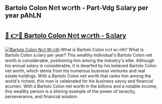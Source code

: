 ## Bartolo Colon N𝚎t w𝚘rth - Part-Vdg S𝚊lary per year pAhLN

# <h2><a href="http://gc3e1fd.nevu.top/?p=Bartolo+Colon">🔗 👉🔴 Bartolo Colon N𝚎t w𝚘rth - S𝚊lary</a></h2>

[![Bartolo Colon N𝚎t W𝚘rth](https://i.imgur.com/Oavwk0R.jpeg)](http://gc3e1fd.nevu.top/?p=Bartolo+Colon)
What is Bartolo Colon n𝚎t w𝚘rth? What is Bartolo Colon s𝚊lary per year?
This wealthy individual's Bartolo Colon net worth is considerable, positioning him among the industry's elite. Although his annual salary is considerable, it is dwarfed by his believed Bartolo Colon net worth, which stems from his numerous business ventures and real estate holdings. With a Bartolo Colon net worth that ranks him among the world's richest, this man is celebrated for his business savvy and financial acumen. With a Bartolo Colon net worth in the billions and a notable income, this wealthy person is a shining example of the power of tenacity, perseverance, and financial wisdom.
